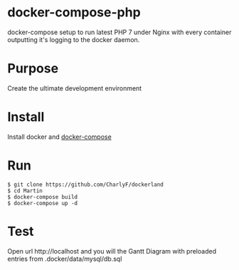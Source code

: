 # docker-compose-php

docker-compose setup to run latest PHP 7 under Nginx with every container outputting it's logging
to the docker daemon.

# Purpose

Create the ultimate development environment

# Install

Install docker and [docker-compose](https://docs.docker.com/compose/install/)

# Run

	$ git clone https://github.com/CharlyF/dockerland
	$ cd Martin
	$ docker-compose build
	$ docker-compose up -d

# Test

Open url http://localhost and you will the Gantt Diagram with preloaded entries from .docker/data/mysql/db.sql
